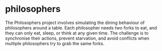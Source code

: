 # philosophers
The Philosophers project involves simulating the dining behaviour of philosophers around a table. Each philosopher needs two forks to eat, and they can only eat, sleep, or think at any given time. The challenge is to synchronise their actions, prevent starvation, and avoid conflicts when multiple philosophers try to grab the same forks.
